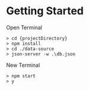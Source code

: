 # Getting Started

Open Terminal

```
> cd {projectDirectory}
> npm install
> cd ./data-source
> json-server -w .\db.json
```

New Terminal

```
> npm start
> y
```
